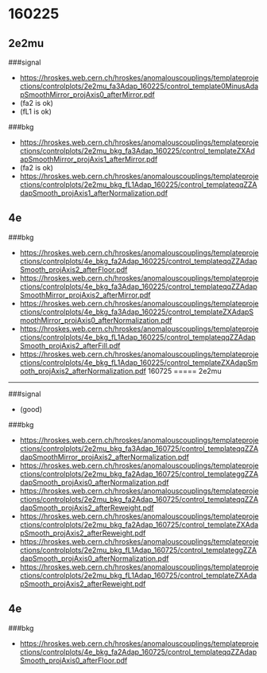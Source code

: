 160225
=====
2e2mu
--------
###signal
* https://hroskes.web.cern.ch/hroskes/anomalouscouplings/templateprojections/controlplots/2e2mu_fa3Adap_160225/control_template0MinusAdapSmoothMirror_projAxis0_afterMirror.pdf
* (fa2 is ok)
* (fL1 is ok)

###bkg
* https://hroskes.web.cern.ch/hroskes/anomalouscouplings/templateprojections/controlplots/2e2mu_bkg_fa3Adap_160225/control_templateZXAdapSmoothMirror_projAxis1_afterMirror.pdf
* (fa2 is ok)
* https://hroskes.web.cern.ch/hroskes/anomalouscouplings/templateprojections/controlplots/2e2mu_bkg_fL1Adap_160225/control_templateqqZZAdapSmooth_projAxis1_afterNormalization.pdf

4e
---
###bkg
* https://hroskes.web.cern.ch/hroskes/anomalouscouplings/templateprojections/controlplots/4e_bkg_fa2Adap_160225/control_templateqqZZAdapSmooth_projAxis2_afterFloor.pdf
* https://hroskes.web.cern.ch/hroskes/anomalouscouplings/templateprojections/controlplots/4e_bkg_fa3Adap_160225/control_templateqqZZAdapSmoothMirror_projAxis2_afterMirror.pdf
* https://hroskes.web.cern.ch/hroskes/anomalouscouplings/templateprojections/controlplots/4e_bkg_fa3Adap_160225/control_templateZXAdapSmoothMirror_projAxis0_afterNormalization.pdf
* https://hroskes.web.cern.ch/hroskes/anomalouscouplings/templateprojections/controlplots/4e_bkg_fL1Adap_160225/control_templateqqZZAdapSmooth_projAxis2_afterFill.pdf
* https://hroskes.web.cern.ch/hroskes/anomalouscouplings/templateprojections/controlplots/4e_bkg_fL1Adap_160225/control_templateZXAdapSmooth_projAxis2_afterNormalization.pdf
160725
=====
2e2mu
--------
###signal
* (good)

###bkg
* https://hroskes.web.cern.ch/hroskes/anomalouscouplings/templateprojections/controlplots/2e2mu_bkg_fa3Adap_160725/control_templateqqZZAdapSmoothMirror_projAxis2_afterNormalization.pdf
* https://hroskes.web.cern.ch/hroskes/anomalouscouplings/templateprojections/controlplots/2e2mu_bkg_fa2Adap_160725/control_templateggZZAdapSmooth_projAxis0_afterNormalization.pdf
* https://hroskes.web.cern.ch/hroskes/anomalouscouplings/templateprojections/controlplots/2e2mu_bkg_fa2Adap_160725/control_templateqqZZAdapSmooth_projAxis2_afterReweight.pdf
* https://hroskes.web.cern.ch/hroskes/anomalouscouplings/templateprojections/controlplots/2e2mu_bkg_fa2Adap_160725/control_templateZXAdapSmooth_projAxis2_afterReweight.pdf
* https://hroskes.web.cern.ch/hroskes/anomalouscouplings/templateprojections/controlplots/2e2mu_bkg_fL1Adap_160725/control_templateggZZAdapSmooth_projAxis0_afterNormalization.pdf
* https://hroskes.web.cern.ch/hroskes/anomalouscouplings/templateprojections/controlplots/2e2mu_bkg_fL1Adap_160725/control_templateZXAdapSmooth_projAxis2_afterReweight.pdf


4e
---
###bkg
* https://hroskes.web.cern.ch/hroskes/anomalouscouplings/templateprojections/controlplots/4e_bkg_fa2Adap_160725/control_templateqqZZAdapSmooth_projAxis0_afterFloor.pdf
